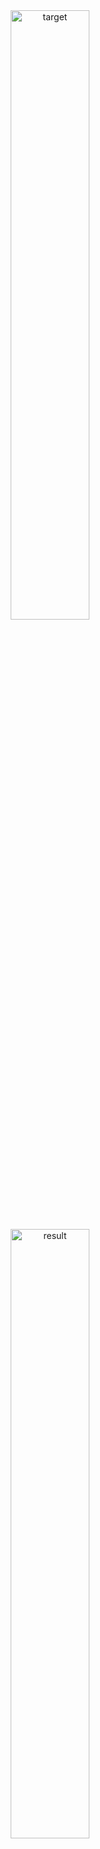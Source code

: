 
<div align="center">
    <img width="50%" src="https://github.com/CyJaySong/flutter_meituan_shop/tree/master/doc/images/1581152212.gif"  alt="target"/>
    <img width="50%" src="https://github.com/CyJaySong/flutter_meituan_shop/tree/master/doc/images/1581152222.gif"  alt="result"/>
</div>